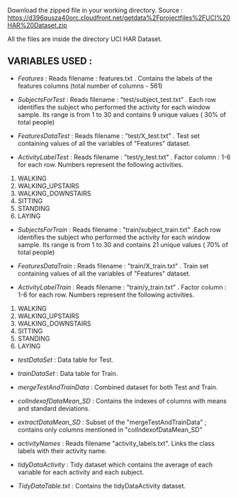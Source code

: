 Download the zipped file in your working directory. 
Source : https://d396qusza40orc.cloudfront.net/getdata%2Fprojectfiles%2FUCI%20HAR%20Dataset.zip 

All the files are inside the directory UCI HAR Dataset. 

## VARIABLES USED :

*  *Features*  : Reads filename : features.txt . Contains the labels of the features columns (total number of columns - 561) 

*  *SubjectsForTest* : Reads filename : "test/subject_test.txt" . Each row identifies the subject who performed the activity for each window sample. Its range is from 1 to 30 and contains 9 unique values ( 30% of total people)

*  *FeaturesDataTest* : Reads filename : "test/X_test.txt" . Test set containing values of all the variables of "Features" dataset. 

*  *ActivityLabelTest* : Reads filename : "test/y_test.txt" . Factor column : 1-6 for each row. Numbers represent the following activities.  
 1. WALKING
 2. WALKING_UPSTAIRS
 3. WALKING_DOWNSTAIRS
 4. SITTING
 5. STANDING
 6. LAYING 

*  *SubjectsForTrain* :  Reads filename : "train/subject_train.txt" .Each row identifies the subject who performed the activity for each window sample. Its range is from 1 to 30 and contains 21 unique values ( 70% of total people)

*  *FeaturesDataTrain* : Reads filename : "train/X_train.txt" . Train set containing values of all the variables of "Features" dataset. 

*  *ActivityLabelTrain*  : Reads filename : "train/y_train.txt" . Factor column : 1-6 for each row. Numbers represent the following activities.  
 1. WALKING
 2. WALKING_UPSTAIRS
 3. WALKING_DOWNSTAIRS
 4. SITTING
 5. STANDING
 6. LAYING 


*  *testDataSet*  : Data table for Test. 

*  *trainDataSet* : Data table for Train. 

*  *mergeTestAndTrainData* : Combined dataset for both Test and Train. 

*  *colIndexofDataMean_SD* : Contains the indexes of columns with means and standard deviations. 

*  *extractDataMean_SD* : Subset of the "mergeTestAndTrainData" ; contains only columns mentioned in "colIndexofDataMean_SD" 

*  *activityNames* : Reads filename  "activity_labels.txt". Links the class labels with their activity name.

*  *tidyDataActivity* : Tidy dataset which contains the average of each variable for each activity and each subject. 

*  *TidyDataTable.txt* : Contains the tidyDataActivity dataset. 
